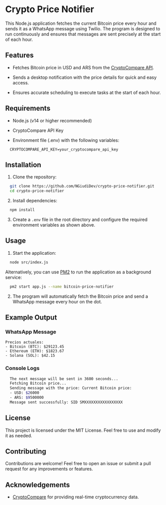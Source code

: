 # Crypto Price Notifier

This Node.js application fetches the current Bitcoin price every hour and sends it as a WhatsApp message using Twilio. The program is designed to run continuously and ensures that messages are sent precisely at the start of each hour.

## Features

- Fetches Bitcoin price in USD and ARS from the [CryptoCompare API](https://min-api.cryptocompare.com/).
- Sends a desktop notification with the price details for quick and easy access.

- Ensures accurate scheduling to execute tasks at the start of each hour.

## Requirements

- Node.js (v14 or higher recommended)

- CryptoCompare API Key

- Environment file (.env) with the following variables:

```env
  CRYPTOCOMPARE_API_KEY=your_cryptocompare_api_key
```

## Installation

1. Clone the repository:

```bash
  git clone https://github.com/NGiudiDev/crypto-price-notifier.git
  cd crypto-price-notifier
```

2. Install dependencies:

```bash
  npm install
```

3. Create a `.env` file in the root directory and configure the required environment variables as shown above.

## Usage

1. Start the application:

```bash
  node src/index.js
```

Alternatively, you can use [PM2](https://pm2.keymetrics.io/) to run the application as a background service:

```bash
  pm2 start app.js --name bitcoin-price-notifier
```

2. The program will automatically fetch the Bitcoin price and send a WhatsApp message every hour on the dot.

## Example Output

### WhatsApp Message

```
Precios actuales:
- Bitcoin (BTC): $29123.45
- Ethereum (ETH): $1823.67
- Solana (SOL): $42.15
```

### Console Logs

```bash
  The next message will be sent in 3600 seconds...
  Fetching Bitcoin price...
  Sending message with the price: Current Bitcoin price:
  - USD: $26000
  - ARS: $9500000
  Message sent successfully: SID SMXXXXXXXXXXXXXXXXX
```

## License

This project is licensed under the MIT License. Feel free to use and modify it as needed.

## Contributing

Contributions are welcome! Feel free to open an issue or submit a pull request for any improvements or features.

## Acknowledgements

- [CryptoCompare](https://min-api.cryptocompare.com/) for providing real-time cryptocurrency data.
